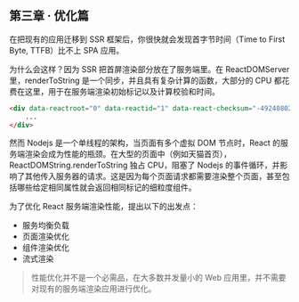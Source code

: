 
## 第三章 · 优化篇

在把现有的应用迁移到 SSR 框架后，你很快就会发现首字节时间（Time to First Byte, TTFB）比不上 SPA  应用。

为什么会这样？因为 SSR 把首屏渲染部分放在了服务端里。在 ReactDOMServer 里，renderToString 是一个同步，并且具有复杂计算的函数，大部分的 CPU 都花费在这里，用于在服务端渲染初始标记以及计算校验和时间。

```html
<div data-reactroot="0" data-reactid="1" data-react-checksum="-492408024">
    ...
</div>
```

然而 Nodejs 是一个单线程的架构，当页面有多个虚拟 DOM 节点时，React 的服务端渲染会成为性能的瓶颈。在大型的页面中（例如天猫首页），ReactDOMString.renderToString 独占 CPU，阻塞了 Nodejs 的事件循环，并影响了其他传入服务器的请求。这是因为每个页面请求都需要渲染整个页面，甚至包括哪些给定相同属性就会返回相同标记的细粒度组件。


为了优化 React 服务端渲染性能，提出以下的出发点：
- 服务均衡负载
- 页面渲染优化
- 组件渲染优化
- 流式渲染

> 性能优化并不是一个必需品，在大多数并发量小的 Web 应用里，并不需要对现有的服务端渲染应用进行优化。
